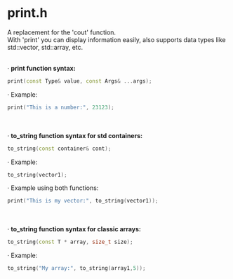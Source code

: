 # print.h

A replacement for the 'cout' function.   
With 'print' you can display information easily, also supports data types like std::vector, std::array, etc.
<br></br>

· **print function syntax:**  
```c++
print(const Type& value, const Args& ...args);
```

· Example:  
```c++
print("This is a number:", 23123);
```
<br></br>
· **to_string function syntax for std containers:**  
```c++
to_string(const container& cont);
```

· Example:  
```c++
to_string(vector1);
```

· Example using both functions:  
```c++
print("This is my vector:", to_string(vector1));
```
<br></br>
· **to_string function syntax for classic arrays:**  
```c++
to_string(const T * array, size_t size);
```

· Example:  
```c++
to_string("My array:", to_string(array1,5));
```
